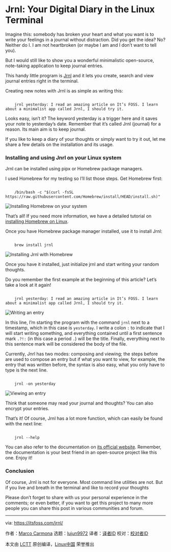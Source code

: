 [#]: subject: "Jrnl: Your Digital Diary in the Linux Terminal"
[#]: via: "https://itsfoss.com/jrnl/"
[#]: author: "Marco Carmona https://itsfoss.com/author/marco/"
[#]: collector: "lujun9972"
[#]: translator: "geekpi"
[#]: reviewer: " "
[#]: publisher: " "
[#]: url: " "

Jrnl: Your Digital Diary in the Linux Terminal
======

Imagine this: somebody has broken your heart and what you want is to write your feelings in a journal without distraction. Did you get the idea? No? Neither do I. I am not heartbroken (or maybe I am and I don’t want to tell you).

But I would still like to show you a wonderful minimalistic open-source, note-taking application to keep journal entries.

This handy little program is [Jrnl][1] and it lets you create, search and view journal entries right in the terminal.

Creating new notes with Jrnl is as simple as writing this:

```

    jrnl yesterday: I read an amazing article on It’s FOSS. I learn about a minimalist app called Jrnl, I should try it.

```

Looks easy, isn’t it? The keyword yesterday is a trigger here and it saves your note to yesterday’s date. Remember that it’s called Jrnl (journal) for a reason. Its main aim is to keep journal.

If you like to keep a diary of your thoughts or simply want to try it out, let me share a few details on the installation and its usage.

### Installing and using Jnrl on your Linux system

Jrnl can be installed using pipx or Homebrew package managers.

I used Homebrew for my testing so I’ll list those steps. Get Homebrew first:

```

    /bin/bash -c "$(curl -fsSL https://raw.githubusercontent.com/Homebrew/install/HEAD/install.sh)"

```

![Installing Homebrew on your system][2]

That’s all! If you need more information, we have a detailed tutorial on [installing Homebrew on Linux][3].

Once you have Homebrew package manager installed, use it to install Jrnl:

```

    brew install jrnl

```

![Installing Jrnl with Homebrew][4]

Once you have it installed, just initialize jrnl and start writing your random thoughts.

Do you remember the first example at the beginning of this article? Let’s take a look at it again!

```

    jrnl yesterday: I read an amazing article in It’s FOSS. I learn about a minimalist app called Jrnl, I should try it.

```

![Writing an entry][5]

In this line, I’m starting the program with the command `jrnl` next to a timestamp, which in this case is `yesterday`. I write a colon `:` to indicate that I will start writing something, and everything contained until a first sentence mark `.?!:` (in this case a period `.`) will be the title. Finally, everything next to this sentence mark will be considered the body of the file.

Currently, Jnrl has two modes: composing and viewing; the steps before are used to compose an entry but if what you want to view, for example, the entry that was written before, the syntax is also easy, what you only have to type is the next line.

```

    jrnl -on yesterday

```

![Viewing an entry][6]

Think that someone may read your journal and thoughts? You can also encrypt your entries.

That’s it! Of course, Jrnl has a lot more function, which can easily be found with the next line:

```

    jrnl --help

```

You can also refer to the documentation on [its official website][7]. Remember, the documentation is your best friend in an open-source project like this one. Enjoy it!

### Conclusion

Of course, Jrnl is not for everyone. Most command line utilities are not. But if you live and breath in the terminal and like to record your thoughts

Please don’t forget to share with us your personal experience in the comments; or even better, if you want to get this project to many more people you can share this post in various communities and forum.

--------------------------------------------------------------------------------

via: https://itsfoss.com/jrnl/

作者：[Marco Carmona][a]
选题：[lujun9972][b]
译者：[译者ID](https://github.com/译者ID)
校对：[校对者ID](https://github.com/校对者ID)

本文由 [LCTT](https://github.com/LCTT/TranslateProject) 原创编译，[Linux中国](https://linux.cn/) 荣誉推出

[a]: https://itsfoss.com/author/marco/
[b]: https://github.com/lujun9972
[1]: https://jrnl.sh/en/stable/
[2]: https://i0.wp.com/itsfoss.com/wp-content/uploads/2021/11/Installing_brew.png?resize=800%2C131&ssl=1
[3]: https://itsfoss.com/homebrew-linux/
[4]: https://i0.wp.com/itsfoss.com/wp-content/uploads/2021/11/installing_jrnl.png?resize=800%2C490&ssl=1
[5]: https://i0.wp.com/itsfoss.com/wp-content/uploads/2021/11/Writing_an_entry.png?resize=800%2C211&ssl=1
[6]: https://i0.wp.com/itsfoss.com/wp-content/uploads/2021/11/Viewing_an_entry.png?resize=800%2C159&ssl=1
[7]: https://jrnl.sh/en/stable/overview/
